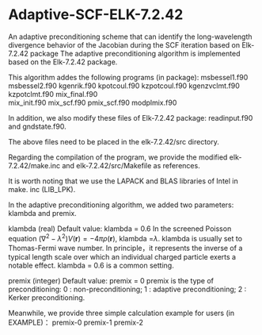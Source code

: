 # Adaptive-SCF-ELK-7.2.42
An adaptive preconditioning scheme that can identify the long-wavelength divergence behavior of the Jacobian during the SCF iteration based on Elk-7.2.42 package
The adaptive preconditioning algorithm is implemented based on the Elk-7.2.42 package.

This algorithm addes the following programs (in package):
msbessel1.f90 	msbessel2.f90	kgenrik.f90	kpotcoul.f90 
kzpotcoul.f90	kgenzvclmt.f90	kzpotclmt.f90	mix_final.f90  
mix_init.f90  	mix_scf.f90	pmix_scf.f90	modplmix.f90

In addition, we also modify these files of Elk-7.2.42 package:  readinput.f90 and gndstate.f90.

The above files need to be placed in the elk-7.2.42/src directory.

Regarding the compilation of the program, we provide the modified elk-7.2.42/make.inc and elk-7.2.42/src/Makefile as references.
 
It is worth noting that we use the LAPACK and BLAS libraries of Intel in make. inc (LIB_LPK).

In the adaptive preconditioning algorithm, we added two parameters: klambda and premix.

klambda (real) 
Default value: klambda = 0.6
In the screened Poisson equation $(\nabla^2 - \lambda^2)V(\textbf{r})= - 4\pi\rho(\textbf{r})$, klambda =$\lambda$. 
klambda is usually set to Thomas-Fermi wave number. In principle，it represents the inverse of a typical length scale over which an individual charged particle exerts a notable effect.  klambda = 0.6 is a common setting.

premix (integer)
Default value: premix = 0
premix is the type of preconditioning:
0	:  non-preconditioning;
1	:  adaptive preconditioning;
2	:  Kerker preconditioning.

Meanwhile, we provide three simple calculation example for users (in EXAMPLE)：
premix-0  premix-1 premix-2
